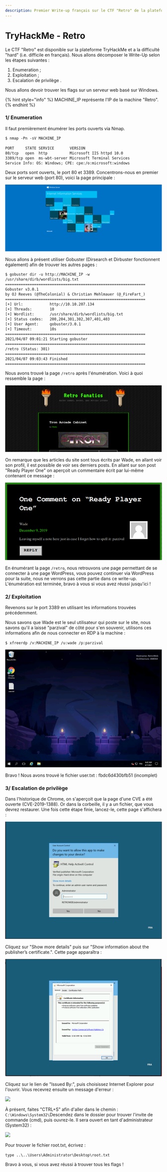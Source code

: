 ```yaml
---
description: Premier Write-up français sur le CTF "Retro" de la plateforme TryHackMe
---
```


# TryHackMe - Retro

Le CTF "Retro" est disponible sur la plateforme TryHackMe et a la difficulté "hard" (i.e. difficile en français). Nous allons décomposer le Write-Up selon les étapes suivantes :

1. Enumeration ;
2. Exploitation ;
3. Escalation de privilège .

&#x20;Nous allons devoir trouver les flags sur un serveur web basé sur Windows.

{% hint style="info" %}
MACHINE\_IP représente l'IP de la machine "Retro".
{% endhint %}

### 1/ Enumeration

Il faut premièrement énumérer les ports ouverts via Nmap.

```
$ nmap -Pn -sV MACHINE_IP

PORT     STATE SERVICE       VERSION
80/tcp   open  http          Microsoft IIS httpd 10.0
3389/tcp open  ms-wbt-server Microsoft Terminal Services
Service Info: OS: Windows; CPE: cpe:/o:microsoft:windows
```

Deux ports sont ouverts, le port 80 et 3389. Concentrons-nous en premier sur le serveur web (port 80), voici la page principale :&#x20;

![](../../.gitbook/assets/capturewriteupretro.png)

Nous allons à présent utiliser Gobuster (Dirsearch et Dirbuster fonctionnent également) afin de trouver les autres pages :&#x20;

```
$ gobuster dir -u http://MACHINE_IP -w /usr/share/dirb/wordlists/big.txt
===============================================================
Gobuster v3.0.1
by OJ Reeves (@TheColonial) & Christian Mehlmauer (@_FireFart_)
===============================================================
[+] Url:            http://10.10.207.134
[+] Threads:        10
[+] Wordlist:       /usr/share/dirb/wordlists/big.txt
[+] Status codes:   200,204,301,302,307,401,403
[+] User Agent:     gobuster/3.0.1
[+] Timeout:        10s
===============================================================
2021/04/07 09:01:21 Starting gobuster
===============================================================                                                   
/retro (Status: 301)
===============================================================
2021/04/07 09:03:43 Finished                                                                                      
=============================================================== 
```

Nous avons trouvé la page `/retro` après l'énumération. Voici à quoi ressemble la page :

![](../../.gitbook/assets/captureretrowtf.png)

On remarque que les articles du site sont tous écrits par Wade, en allant voir son profil, il est possible de voir ses derniers posts. En allant sur son post "Ready Player One" on aperçoit un commentaire écrit par lui-même contenant ce message :&#x20;

![](../../.gitbook/assets/capturecommentretro.png)

En énumérant la page `/retro`, nous retrouvons une page permettant de se connecter à une page WordPress, vous pouvez continuer via WordPress pour la suite, nous ne verrons pas cette partie dans ce write-up. L'énumération est terminée, bravo à vous si vous avez réussi jusqu'ici !&#x20;

### 2/ Exploitation

Revenons sur le port 3389 en utilisant les informations trouvées précédemment.

Nous savons que Wade est le seul utilisateur qui poste sur le site, nous savons qu'il a laissé "parzival" de côté pour s'en souvenir, utilisons ces informations afin de nous connecter en RDP à la machine :

`$ xfreerdp /v:MACHINE_IP /u:wade /p:parzival`



![](../../.gitbook/assets/capturerdpretro.png)

Bravo ! Nous avons trouvé le fichier user.txt : fbdc6d430bfb51 (incomplet)

### 3/ Escalation de privilège

Dans l'historique de Chrome, on s'aperçoit que la page d'une CVE a été ouverte (CVE-2019-1388). Or dans la corbeille, il y a un fichier, que vous devrez restaurer. Une fois cette étape finie, lancez-le, cette page s'affichera :&#x20;

![](../../.gitbook/assets/capturehhpdretro.png)

Cliquez sur "Show more details" puis sur "Show information about the publisher’s certificate.". Cette page apparaîtra :&#x20;

![](../../.gitbook/assets/captureretroctf.png)

Cliquez sur le lien de "Issued By:", puis choisissez Internet Explorer pour l'ouvrir. Vous recevrez ensuite un message d'erreur : &#x20;

![](../../.gitbook/assets/1\_4ausemjtxwzknlqp4biffa.png)

À présent, faites "CTRL+S" afin d'aller dans le chemin : `C:\Windows\System32\`Descendez dans le dossier pour trouver l'invite de commande (cmd), puis ouvrez-le. Il sera ouvert en tant d'administrateur (System32) :

![](../../.gitbook/assets/1\_altzqgvz52ji1kofy\_hedq.png)

Pour trouver le fichier root.txt, écrivez :&#x20;

`type ..\..\Users\Administrator\Desktop\root.txt`

Bravo à vous, si vous avez réussi à trouver tous les flags !&#x20;
